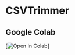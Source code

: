 # CSVTrimmer

## Google Colab

[![Open In Colab](https://colab.research.google.com/drive/1dMHeMo7KZvLQGskay-OsEzn5wAjPBDcQ?usp=sharing)]

